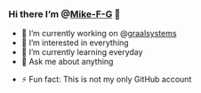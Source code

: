 ### Hi there I’m @[Mike-F-G](https://github.com/Mike-F-G) 👋

<!--
**Mike-F-G/Mike-F-G** is a ✨ _special_ ✨ repository because its `README.md` (this file) appears on your GitHub profile.
-->
- 🔭 I’m currently working on @[graalsystems](https://github.com/graalsystems)
- 👀 I’m interested in everything
- 🌱 I’m currently learning everyday
- 💬 Ask me about anything
<!-- 
- 👯 I’m looking to collaborate on ...
- 🤔 I’m looking for help with ...
- 📫 How to reach me: ...
- 😄 Pronouns: ...
-->
- ⚡ Fun fact: This is not my only GitHub account
